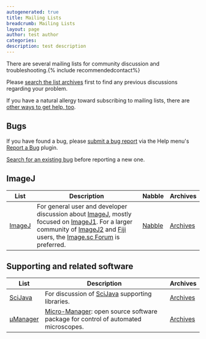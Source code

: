 ```yaml
---
autogenerated: true
title: Mailing Lists
breadcrumb: Mailing Lists
layout: page
author: test author
categories: 
description: test description
---
```


There are several mailing lists for community discussion and troubleshooting.{% include recommendedcontact%}


Please [search the list archives](http://search.imagej.net/) first to find any previous discussions regarding your problem.

If you have a natural allergy toward subscribing to mailing lists, there are [other ways to get help, too](Help "wikilink").

## Bugs

If you have found a bug, please [submit a bug report](Bug_reporting_best_practices "wikilink") via the Help menu's [Report a Bug](Report_a_Bug "wikilink") plugin.

[Search for an existing bug](http://search.imagej.net/) before reporting a new one.

## ImageJ

| List                                   | Description                                                                                                                                                                                                                                                                          | Nabble                                      | Archives                                             |
| -------------------------------------- | ------------------------------------------------------------------------------------------------------------------------------------------------------------------------------------------------------------------------------------------------------------------------------------ | ------------------------------------------- | ---------------------------------------------------- |
| [ImageJ](https://imagej.net/list.html) | For general user and developer discussion about [ImageJ](ImageJ "wikilink"), mostly focused on [ImageJ1](ImageJ1 "wikilink"). For a larger community of [ImageJ2](ImageJ2 "wikilink") and [Fiji](Fiji "wikilink") users, the [Image.sc Forum](https://forum.image.sc/) is preferred. | [Nabble](http://imagej.1557.x6.nabble.com/) | [Archives](http://list.nih.gov/archives/imagej.html) |

## Supporting and related software

| List                                                                          | Description                                                                                                   | Archives                                                                          |
| ----------------------------------------------------------------------------- | ------------------------------------------------------------------------------------------------------------- | --------------------------------------------------------------------------------- |
| [SciJava](http://groups.google.com/group/scijava)                             | For discussion of [SciJava](SciJava "wikilink") supporting libraries.                                         | [Archives](http://groups.google.com/group/scijava)                                |
| [μManager](http://lists.sourceforge.net/lists/listinfo/micro-manager-general) | [Micro-Manager](Micro-Manager "wikilink"): open source software package for control of automated microscopes. | [Archives](http://sourceforge.net/p/micro-manager/mailman/micro-manager-general/) |
